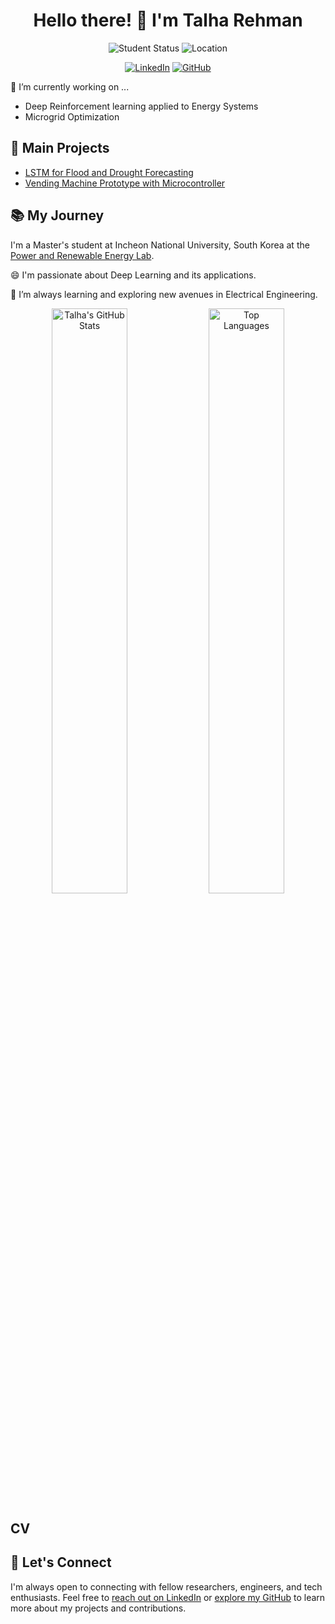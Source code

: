 <h1 align="center">Hello there! 👋 I'm Talha Rehman</h1>

<p align="center">
  <img src="https://img.shields.io/badge/Masters%20Student-Electrical%20Engineering-blue" alt="Student Status">
  <img src="https://img.shields.io/badge/Location-South%20Korea-green" alt="Location">
</p>
<p align="center">
  <a href="https://www.linkedin.com/in/muhammad-talha-rehman-khan-tareen/" target="blank"><img src="https://img.shields.io/badge/LinkedIn-Connect-blue?logo=linkedin&logoColor=white&style=flat-square" alt="LinkedIn"></a>
  <a href="https://github.com/TalhaRehmanMTRKT" target="blank"><img src="https://img.shields.io/badge/GitHub-Follow-181717?logo=github&style=flat-square" alt="GitHub"></a>
</p>

🔭 I’m currently working on ...

- Deep Reinforcement learning applied to Energy Systems
- Microgrid Optimization

## 🚀 Main Projects

- [LSTM for Flood and Drought Forecasting](https://github.com/TalhaRehmanMTRKT/LSTM_TimeSeriesForecasting)
- [Vending Machine Prototype with Microcontroller](https://github.com/TalhaRehmanMTRKT/Vending_Machine)

## 📚 My Journey

I'm a Master's student at Incheon National University, South Korea at the [Power and Renewable Energy Lab](https://hvdcmicrogrid.wixsite.com/powerlab).

😄 I'm passionate about Deep Learning and its applications.

🌱 I’m always learning and exploring new avenues in Electrical Engineering.

<div align="center">
  <img alt="Talha's GitHub Stats" src="https://github-readme-stats.vercel.app/api?username=TalhaRehmanMTRKT&show_icons=true&count_private=true&theme=material-palenight&border_radius=8" width="49%">
  <img alt="Top Languages" src="https://github-readme-stats.vercel.app/api/top-langs/?username=TalhaRehmanMTRKT&count_private=true&theme=material-palenight&border_radius=8&hide=TeX,HTML,javascript,Procfile" width="49%">
</div>



## CV

## 💬 Let's Connect
I'm always open to connecting with fellow researchers, engineers, and tech enthusiasts. Feel free to [reach out on LinkedIn](https://www.linkedin.com/in/muhammad-talha-rehman-khan-tareen/) or [explore my GitHub](https://github.com/TalhaRehmanMTRKT) to learn more about my projects and contributions.


